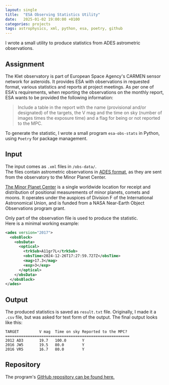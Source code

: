 ```yaml
---
layout: single
title:  "ESA Observing Statistics Utility"
date:   2025-01-02 19:00:00 +0100
categories: projects
tags: astrophysics, xml, python, esa, poetry, github
---
```


I wrote a small utility to produce statistics from ADES astrometric observations. 

## Assignment 

The Klet observatory is part of European Space Agency's CARMEN sensor network for asteroids. It provides ESA with observations 
in requested format, various statistics and reports at project meetings. As per one of ESA's requirements, 
when reporting the observations on the monthly report, ESA wants to be provided the following information:

> Include a table in the report with the name (provisional and/or designated) of the targets, the V mag and the time 
> on sky (number of images times the exposure time) and a flag for being or not reported to the MPC.

To generate the statistic, I wrote a small program `esa-obs-stats` in Python, using `Poetry` for package management. 

## Input

The input comes as `.xml` files in `/obs-data/`.  
The files contain astrometric observations in [ADES format](https://minorplanetcenter.net/iau/info/ADES.html),
as they are sent from the observatory to the Minor Planet Center. 

[The Minor Planet Center](https://minorplanetcenter.net/) is a single worldwide location 
for receipt and distribution of positional measurements of minor planets, comets and moons. 
It operates under the auspices of Division F of the International Astronomical Union,
and is funded from a NASA Near-Earth Object Observations program grant. 

Only part of the observation file is used to produce the statistic.  
Here is a minimal working example:

```xml
<ades version="2017">
  <obsBlock>
	<obsData>
      <optical>
        <trkSub>A11gr7L</trkSub>
        <obsTime>2024-12-26T17:27:59.727Z</obsTime>
        <mag>17.3</mag>
        <exp>3</exp>
      </optical>
    </obsData>
  </obsBlock>
</ades>
```

## Output

The produced statistics is saved as `result.txt` file. Originally, I made it a `.csv` file, 
but was asked for text form of the output. The final output looks like this:  

```
TARGET         V mag  Time on sky Reported to the MPC?
=======================================================                  
2012 AD3       19.7   100.0       Y                                     
2016 JW5       19.5   80.0        Y                   
2016 VR5       16.7   80.0        Y 
```

## Repository 

The program's [GitHub repository can be found here.](https://github.com/Shavril/esa-obs-stats/)
